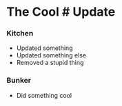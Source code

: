 # The Cool # Update

### Kitchen

- Updated something
- Updated something else
- Removed a stupid thing


### Bunker

- Did something cool
